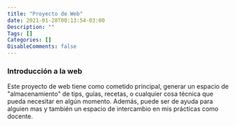 ```yaml
---
title: "Proyecto de Web"
date: 2021-01-28T00:13:54-03:00
Description: ""
Tags: []
Categories: []
DisableComments: false
---
```


### Introducción a la web

Este proyecto de web tiene como cometido principal, generar un espacio de "almacenamiento" de tips, guías, recetas, o cualquier cosa técnica que pueda necesitar en algún momento. Además, puede ser de ayuda para alguien mas y también un espacio de intercambio en mis prácticas como docente.  

